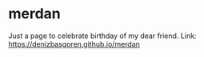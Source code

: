 # merdan

Just a page to celebrate birthday of my dear friend.
Link: https://denizbasgoren.github.io/merdan
